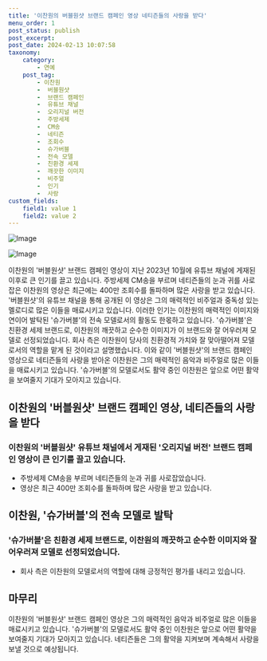 ```yaml
---
title: '이찬원의 버블원샷 브랜드 캠페인 영상 네티즌들의 사랑을 받다'
menu_order: 1
post_status: publish
post_excerpt: 
post_date: 2024-02-13 10:07:58
taxonomy:
    category:
        - 연예
    post_tag:
        - 이찬원
        -  버블원샷
        -  브랜드 캠페인
        -  유튜브 채널
        -  오리지널 버전
        -  주방세제
        -  CM송
        -  네티즌
        -  조회수
        -  슈가버블
        -  전속 모델
        -  친환경 세제
        -  깨끗한 이미지
        -  비주얼
        -  인기
        -  사랑
custom_fields:
    field1: value 1
    field2: value 2
---
```


![Image](https://ssl.pstatic.net/mimgnews/image/311/2024/02/13/0001690853_001_20240213070101321.jpg?type=w540)

![Image](https://mimgnews.pstatic.net/image/311/2024/02/13/0001690853_002_20240213070101369.jpg?type=w540)

이찬원의 '버블원샷' 브랜드 캠페인 영상이 지난 2023년 10월에 유튜브 채널에 게재된 이후로 큰 인기를 끌고 있습니다. 주방세제 CM송을 부르며 네티즌들의 눈과 귀를 사로잡은 이찬원의 영상은 최근에는 400만 조회수를 돌파하며 많은 사랑을 받고 있습니다. '버블원샷'의 유튜브 채널을 통해 공개된 이 영상은 그의 매력적인 비주얼과 중독성 있는 멜로디로 많은 이들을 매료시키고 있습니다.
이러한 인기는 이찬원의 매력적인 이미지와 연이어 발탁된 '슈가버블'의 전속 모델로서의 활동도 한몫하고 있습니다. '슈가버블'은 친환경 세제 브랜드로, 이찬원의 깨끗하고 순수한 이미지가 이 브랜드와 잘 어우러져 모델로 선정되었습니다. 회사 측은 이찬원이 당사의 친환경적 가치와 잘 맞아떨어져 모델로서의 역할을 맡게 된 것이라고 설명했습니다.
이와 같이 '버블원샷'의 브랜드 캠페인 영상으로 네티즌들의 사랑을 받아온 이찬원은 그의 매력적인 음악과 비주얼로 많은 이들을 매료시키고 있습니다. '슈가버블'의 모델로서도 활약 중인 이찬원은 앞으로 어떤 활약을 보여줄지 기대가 모아지고 있습니다. 
## 이찬원의 '버블원샷' 브랜드 캠페인 영상, 네티즌들의 사랑을 받다
### 이찬원의 '버블원샷' 유튜브 채널에서 게재된 '오리지널 버전' 브랜드 캠페인 영상이 큰 인기를 끌고 있습니다.
- 주방세제 CM송을 부르며 네티즌들의 눈과 귀를 사로잡았습니다.
- 영상은 최근 400만 조회수를 돌파하며 많은 사랑을 받고 있습니다.
## 이찬원, '슈가버블'의 전속 모델로 발탁
### '슈가버블'은 친환경 세제 브랜드로, 이찬원의 깨끗하고 순수한 이미지와 잘 어우러져 모델로 선정되었습니다.
- 회사 측은 이찬원의 모델로서의 역할에 대해 긍정적인 평가를 내리고 있습니다.
## 마무리
이찬원의 '버블원샷' 브랜드 캠페인 영상은 그의 매력적인 음악과 비주얼로 많은 이들을 매료시키고 있습니다. '슈가버블'의 모델로서도 활약 중인 이찬원은 앞으로 어떤 활약을 보여줄지 기대가 모아지고 있습니다. 네티즌들은 그의 활약을 지켜보며 계속해서 사랑을 보낼 것으로 예상됩니다.
